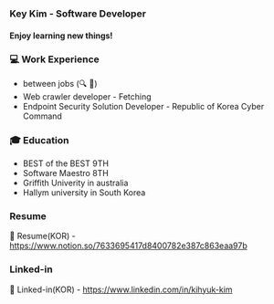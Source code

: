 ### Key Kim - Software Developer

#### Enjoy learning new things!

### 💻 Work Experience
* between jobs (🔍 💼)
* Web crawler developer - Fetching
* Endpoint Security Solution Developer - Republic of Korea Cyber Command

### 🎓 Education
* BEST of the BEST 9TH
* Software Maestro 8TH 
* Griffith Univerity in australia
* Hallym university in South Korea


### Resume
📃 Resume(KOR) - https://www.notion.so/7633695417d8400782e387c863eaa97b

### Linked-in
👔 Linked-in(KOR) - https://www.linkedin.com/in/kihyuk-kim
